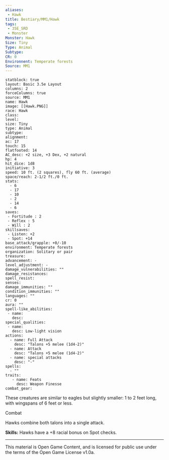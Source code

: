 ```yaml
---
aliases:
 - Hawk
title: Bestiary/MM1/Hawk
tags: 
 - 35E_SRD
 - Monster
Monster: Hawk
Size: Tiny
Type: Animal
Subtype: 
CR: 0
Environnent: Temperate forests
Source: MM1
---
```


```statblock
statblock: true
layout: Basic 3.5e Layout
columns: 2
forceColumns: true
source: MM1 
name: Hawk
image: [[Hawk.PNG]]
race: Hawk
class: 
level: 
size: Tiny
type: Animal
subtype: 
alignment: 
ac: 17
touch: 15
flatfooted: 14
AC_desc: +2 size, +3 Dex, +2 natural
hp: 4
hit_dice: 1d8
initiative: 3
speed: 10 ft. (2 squares), fly 60 ft. (average)
space/reach: 2-1/2 ft./0 ft.
stats:
  - 6
  - 17
  - 10
  - 2
  - 14
  - 6
saves:
 - Fortitude : 2
 - Reflex : 5
 - Will : 2
skillsaves:
 - Listen: +2
 - Spot: +14
base_attack/grapple: +0/-10
environment: Temperate forests
organization: Solitary or pair
treasure: 
advancement: -
level_adjustment: -
damage_vulnerabilities: ""
damage_resistances: 
spell_resist: 
senses: 
damage_immunities: ""
condition_immunities: ""
languages: ""
cr: 0
aura: ""
spell-like_abilities:
 - name: 
   desc: 
special_qualities:
 - name:
   desc: Low-light vision
actions:
  - name: Full Attack
    desc: "Talons +5 melee (1d4-2)"
  - name: Attack
    desc: "Talons +5 melee (1d4-2)"
  - name: special attacks
    desc: "-"
spells:
  - ""
traits:
   - name: Feats
     desc: Weapon Finesse
combat_gear:  
```


These creatures are similar to eagles but slightly smaller: 1 to 2 feet long, with wingspans of 6 feet or less.

Combat

Hawks combine both talons into a single attack.


**Skills:** Hawks have a +8 racial bonus on Spot checks.

---

This material is Open Game Content, and is licensed for public use under the terms of the Open Game License v1.0a.
